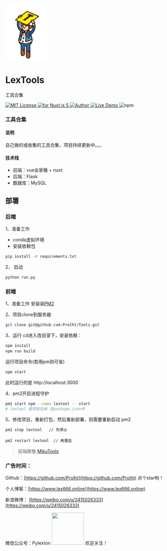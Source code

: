 <img src="frontend\lextool\static\tools.png" />
<h1 align="left">LexTools</h1>
<p align="left">工具合集</p>
<p align="left">
    <a href="https://github.com/Prolht/Tools/blob/master/LICENSE">
        <img src="https://badgen.net/github/license/micromatch/micromatch" alt="MIT License" />
    </a>
    <a href="https://vuejs.org/">
        <img src="https://img.shields.io/badge/nuxt.js-v5.x-green.svg" alt="for Nuxt.js 5">
    </a>
    <a href="https://www.lex666.online/">
        <img src="https://badgen.net/badge/author/Lex/f2a" alt="Author">
    </a>
    <a href="http://tools.lex666.online/">
        <img src="https://img.shields.io/badge/%F0%9F%9A%80-open--in--browser-e10079.svg" alt="Live Demo">
    </a>
    <a>
        <img src="https://badgen.net/badge/icon/npm?icon=npm&label" alt="npm">
    </a>
</p>


### 工具合集
#### 说明
自己做的或收集的工具合集，项目持续更新中。。。
#### 技术栈
- 前端：vue全家桶 + nuxt
- 后端：Flask
- 数据库：MySQL

## 部署
### 后端
1、准备工作
 - conda虚拟环境
 - 安装依赖包
 ```py
 pip install -r requirements.txt
 ```

 2、 启动
 ```py
 python run.py
 ```

### 前端
1、准备工作
安装装[PM2](http://menvscode.com/detail/5ce21943e8c50a0870f41983)

2、项目clone到服务器
```bash
git clone git@github.com:Prolht/Tools.git
```

3、运行
cd进入改目录下，安装依赖：
```bash
npm install
npm run build
```
运行项目命令(若用pm则可省)
```bash
npm start
```
此时运行的是 http://localhost:3000

4、pm2开启进程守护
```bash
pm2 start npm --name lextool -- start
# lextool 是项目名称 在package.json中
```

5、修改项目，重新打包，然后重新部署，则需要重新启动 pm2
```bash
pm2 stop lextool   // 先停止

pm2 restart lextool  // 再重启
```

> 前端致敬 [MikuTools](https://tools.miku.ac/)

### 广告时间：
Github：[https://github.com/Prolht](https://github.com/Prolht) 点个star哟！

个人博客：[https://www.lex666.online](https://www.lex666.online)

新浪微博： [https://weibo.com/u/2415026333](https://weibo.com/u/2415026333)

微信公众号：Pylexton
<img src="https://yanxuan.nosdn.127.net/6d37e093859295a57cf7a1c9be5ad3b6.jpg" alt="" width="100" height="100" align="bottom" />
欢迎关注！

